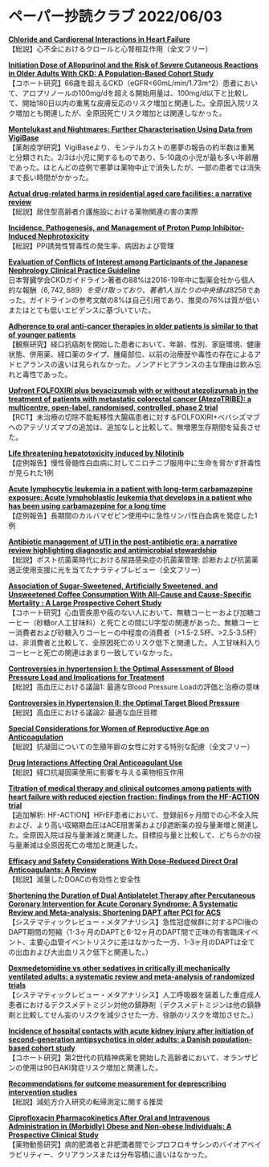 # ペーパー抄読クラブ 2022/06/03

[**Chloride and Cardiorenal Interactions in Heart Failure**](https://pubmed.ncbi.nlm.nih.gov/35640556/)  
【総説】心不全におけるクロールと心腎相互作用（全文フリー）

[**Initiation Dose of Allopurinol and the Risk of Severe Cutaneous Reactions in Older Adults With CKD: A Population-Based Cohort Study**](https://pubmed.ncbi.nlm.nih.gov/35644439/)  
【コホート研究】66歳を超えるCKD（eGFR<60mL/min/1.73m^2）患者において、アロプリノールの100mg/dを超える開始用量は、100mg/d以下と比較して、開始180日以内の重篤な皮膚反応のリスク増加と関連した。全原因入院リスク増加とも関連したが、全原因死亡リスク増加とは関連しなかった。

[**Montelukast and Nightmares: Further Characterisation Using Data from VigiBase**](https://pubmed.ncbi.nlm.nih.gov/35650509/)  
【薬剤疫学研究】VigiBaseより、モンテルカストの悪夢の報告の約半数は重篤と分類された。2/3は小児に関するものであり、5-10歳の小児が最も多い年齢層であった。ほとんどの症例で悪夢は薬物中止で消失したが、一部の患者では消失まで長い時間がかかった。

[**Actual drug-related harms in residential aged care facilities: a narrative review**](https://pubmed.ncbi.nlm.nih.gov/35634890/)  
【総説】居住型高齢者介護施設における薬物関連の害の実際

[**Incidence, Pathogenesis, and Management of Proton Pump Inhibitor-Induced Nephrotoxicity**](https://pubmed.ncbi.nlm.nih.gov/35641849/)  
【総説】PPI誘発性腎毒性の発生率、病因および管理

[**Evaluation of Conflicts of Interest among Participants of the Japanese Nephrology Clinical Practice Guideline**](https://pubmed.ncbi.nlm.nih.gov/35623883/)  
日本腎臓学会CKDガイドライン著者の88%は2016-19年中に製薬会社から個人的な報酬（$6,742,889）を受け取っており、著者1人当たりの中央値は$8258であった。ガイドラインの参考文献の8%は自己引用であり、推奨の76%は質が低いまたはとても低いエビデンスに基づいていた。

[**Adherence to oral anti-cancer therapies in older patients is similar to that of younger patients**](https://pubmed.ncbi.nlm.nih.gov/35635268/)  
【観察研究】経口抗癌剤を開始した患者において、年齢、性別、家庭環境、健康状態、併用薬、経口薬のタイプ、腫瘍部位、以前の治療歴や毒性の存在によるアドヒアランスの違いは見られなかった。ノンアドヒアランスの主な理由は飲み忘れと毒性であった。

[**Upfront FOLFOXIRI plus bevacizumab with or without atezolizumab in the treatment of patients with metastatic colorectal cancer (AtezoTRIBE): a multicentre, open-label, randomised, controlled, phase 2 trial**](https://pubmed.ncbi.nlm.nih.gov/35636444/)  
【RCT】未治療の切除不能転移性大腸癌患者に対するFOLFOXIRI+ベバシズマブへのアテゾリズマブの追加は、追加なしと比較して、無増悪生存期間を延長させた。

[**Life threatening hepatotoxicity induced by Nilotinib**](https://pubmed.ncbi.nlm.nih.gov/35651314/)  
【症例報告】慢性骨髄性白血病に対してニロチニブ服用中に生命を脅かす肝毒性が見られた1例

[**Acute lymphocytic leukemia in a patient with long-term carbamazepine exposure: Acute lymphoblastic leukemia that develops in a patient who has been using carbamazepine for a long time**](https://pubmed.ncbi.nlm.nih.gov/35656781/)  
【症例報告】長期間のカルバマゼピン使用中に急性リンパ性白血病を発症した1例

[**Antibiotic management of UTI in the post-antibiotic era: a narrative review highlighting diagnostic and antimicrobial stewardship**](https://pubmed.ncbi.nlm.nih.gov/35640839/)  
【総説】ポスト抗菌薬時代における尿路感染症の抗菌薬管理: 診断および抗菌薬適正使用支援に光を当てたナラティブレビュー（全文フリー）

[**Association of Sugar-Sweetened, Artificially Sweetened, and Unsweetened Coffee Consumption With All-Cause and Cause-Specific Mortality : A Large Prospective Cohort Study**](https://pubmed.ncbi.nlm.nih.gov/35635846/)  
【コホート研究】心血管疾患や癌のない人において、無糖コーヒーおよび加糖コーヒー（砂糖or人工甘味料）と死亡との間にU字型の関連があった。無糖コーヒー消費者および砂糖入りコーヒーの中程度の消費者（>1.5-2.5杯、>2.5-3.5杯）は、非消費者と比較して、全原因死亡のリスク低下と関連した。人工甘味料入りコーヒーと死亡の関連はあまり一致していなかった。

[**Controversies in hypertension I: the Optimal Assessment of Blood Pressure Load and Implications for Treatment**](https://pubmed.ncbi.nlm.nih.gov/35636476/)  
【総説】高血圧における議論1: 最適なBlood Pressure Loadの評価と治療の意味

[**Controversies in Hypertension II: the Optimal Target Blood Pressure**](https://pubmed.ncbi.nlm.nih.gov/35636475/)  
【総説】高血圧における議論2: 最適な血圧目標

[**Special Considerations for Women of Reproductive Age on Anticoagulation**](https://pubmed.ncbi.nlm.nih.gov/35641728/)  
【総説】抗凝固についての生殖年齢の女性に対する特別な配慮（全文フリー）

[**Drug Interactions Affecting Oral Anticoagulant Use**](https://pubmed.ncbi.nlm.nih.gov/35622425/)  
【総説】経口抗凝固薬使用に影響を与える薬物相互作用

[**Titration of medical therapy and clinical outcomes among patients with heart failure with reduced ejection fraction: findings from the HF-ACTION trial**](https://pubmed.ncbi.nlm.nih.gov/35640729/)  
【追加解析: HF-ACTION】HFrEF患者において、登録前6ヶ月間での心不全入院および、より高い収縮期血圧はACE阻害薬およびβ遮断薬の投与量漸増と関連した。全原因入院は投与量漸減と関連した。目標投与量と比較して、どちらかの投与量漸減は全原因死亡の増加と関連した。

[**Efficacy and Safety Considerations With Dose-Reduced Direct Oral Anticoagulants: A Review**](https://pubmed.ncbi.nlm.nih.gov/35648414/)  
【総説】減量したDOACの有効性と安全性

[**Shortening the Duration of Dual Antiplatelet Therapy after Percutaneous Coronary Intervention for Acute Coronary Syndrome: A Systematic Review and Meta-analysis: Shortening DAPT after PCI for ACS**](https://pubmed.ncbi.nlm.nih.gov/35654162/)  
【システマティックレビュー・メタアナリシス】急性冠症候群に対するPCI後のDAPT期間の短縮（1-3ヶ月のDAPTと6-12ヶ月のDAPT間で正味の有害臨床イベント、主要心血管イベントリスクに差はなかった一方、1-3ヶ月のDAPTは全ての出血および大出血リスク低下と関連した。）

[**Dexmedetomidine vs other sedatives in critically ill mechanically ventilated adults: a systematic review and meta-analysis of randomized trials**](https://pubmed.ncbi.nlm.nih.gov/35648198/)  
【システマティックレビュー・メタアナリシス】人工呼吸器を装着した重症成人患者におけるデクスメデトミジン対他の鎮静剤（デクスメデトミジンは他の鎮静剤と比較してせん妄のリスクを減少させた一方、徐脈のリスクを増加させた。）

[**Incidence of hospital contacts with acute kidney injury after initiation of second-generation antipsychotics in older adults: a Danish population-based cohort study**](https://pubmed.ncbi.nlm.nih.gov/35639132/)  
【コホート研究】第2世代の抗精神病薬を開始した高齢者において、オランザピンの使用は90日AKI発症リスク増加と関連した。

[**Recommendations for outcome measurement for deprescribing intervention studies**](https://pubmed.ncbi.nlm.nih.gov/35648465/)  
【総説】減処方介入研究の転帰測定に関する推奨

[**Ciprofloxacin Pharmacokinetics After Oral and Intravenous Administration in (Morbidly) Obese and Non-obese Individuals: A Prospective Clinical Study**](https://pubmed.ncbi.nlm.nih.gov/35641862/)  
【薬物動態研究】病的肥満者と非肥満者間でシプロフロキサシンのバイオアベイラビリティー、クリアランスまたは分布容積に違いはなかった。